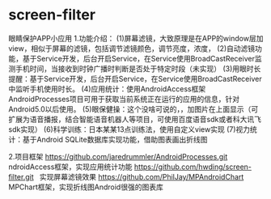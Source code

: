 # screen-filter
眼睛保护APP小应用
1.功能介绍：
(1)屏幕滤镜，大致原理是在APP的window层加view，相似于屏幕的滤镜，包括调节滤镜颜色，调节亮度，浓度，
(2)自动滤镜功能，基于Service开发，后台开启Service，在Service使用BroadCastReceiver监测手机时间，当接收到时钟广播时判断是否处于特定时段（未实现）
(3)用眼时长提醒：基于Service开发，后台开启Service，在Service使用BroadCastReceiver中监听手机使用时长。
(4)应用统计：使用AndroidAccess框架  AndroidProcesses项目可用于获取当前系统正在运行的应用的信息，针对Android5.0以后使用。
(5)眼保健操：这个没啥可说的，，加图片在上面显示（可扩展为语音播报，结合智能语音机器人等项目，可使用百度语音sdk或者科大讯飞sdk实现）
(6)科学训练：日本某某13点训练法，使用自定义view实现
(7)视力统计：基于Android SQLite数据库实现功能，借助图表画出折线图


2.项目框架
https://github.com/jaredrummler/AndroidProcesses.git   ndroidAccess框架，实现应用统计功能
https://github.com/hwding/screen-filter.git   实现屏幕滤镜效果
https://github.com/PhilJay/MPAndroidChart      MPChart框架，实现折线图Android很强的图表库
